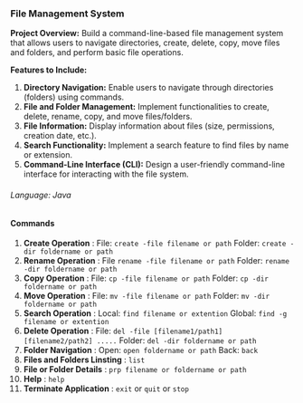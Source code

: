 ### File Management System

**Project Overview:**
Build a command-line-based file management system that allows users to navigate directories,
create, delete, copy, move files and folders, and perform basic file operations.

**Features to Include:**

1. **Directory Navigation:** Enable users to navigate through directories (folders) using commands.
2. **File and Folder Management:** Implement functionalities to create, delete, rename, copy, and
move files/folders.
3. **File Information:** Display information about files (size, permissions, creation date, etc.).
4. **Search Functionality:** Implement a search feature to find files by name or extension.
5. **Command-Line Interface (CLI):** Design a user-friendly command-line interface for interacting
with the file system.

###### Language: Java

#### Commands
1. **Create Operation** : File: `create -file filename or path` Folder: `create -dir foldername or path`
2. **Rename Operation** : File `rename -file filename or path` Folder: `rename -dir foldername or path`
3. **Copy Operation** : File: `cp -file filename or path` Folder: `cp -dir foldername or path`
4. **Move Operation** : File: `mv -file filename or path` Folder: `mv -dir foldername or path`
5. **Search Operation** : Local: `find filename or extention` Global: `find -g filename or extention`
6. **Delete Operation** : File: `del -file [filename1/path1] [filename2/path2] .....` Folder: `del -dir foldername or path`
7. **Folder Navigation** : Open: `open foldername or path` Back: `back`
8. **Files and Folders Linsting** : `list`
9. **File or Folder Details** : `prp filename or foldername or path`
10. **Help** : `help`
11. **Terminate Application** : `exit` or `quit` or `stop`
